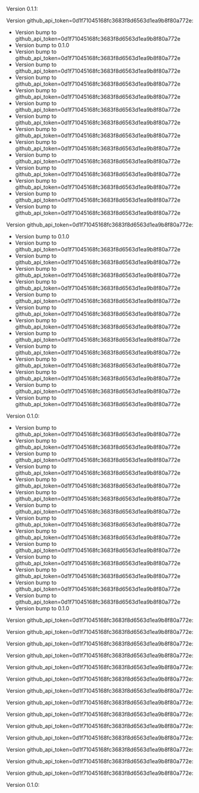 Version 0.1.1:


Version github_api_token=0d1f71045168fc3683f8d6563d1ea9b8f80a772e:
 - Version bump to github_api_token=0d1f71045168fc3683f8d6563d1ea9b8f80a772e
 - Version bump to 0.1.0
 - Version bump to github_api_token=0d1f71045168fc3683f8d6563d1ea9b8f80a772e
 - Version bump to github_api_token=0d1f71045168fc3683f8d6563d1ea9b8f80a772e
 - Version bump to github_api_token=0d1f71045168fc3683f8d6563d1ea9b8f80a772e
 - Version bump to github_api_token=0d1f71045168fc3683f8d6563d1ea9b8f80a772e
 - Version bump to github_api_token=0d1f71045168fc3683f8d6563d1ea9b8f80a772e
 - Version bump to github_api_token=0d1f71045168fc3683f8d6563d1ea9b8f80a772e
 - Version bump to github_api_token=0d1f71045168fc3683f8d6563d1ea9b8f80a772e
 - Version bump to github_api_token=0d1f71045168fc3683f8d6563d1ea9b8f80a772e
 - Version bump to github_api_token=0d1f71045168fc3683f8d6563d1ea9b8f80a772e
 - Version bump to github_api_token=0d1f71045168fc3683f8d6563d1ea9b8f80a772e
 - Version bump to github_api_token=0d1f71045168fc3683f8d6563d1ea9b8f80a772e
 - Version bump to github_api_token=0d1f71045168fc3683f8d6563d1ea9b8f80a772e
 - Version bump to github_api_token=0d1f71045168fc3683f8d6563d1ea9b8f80a772e

Version github_api_token=0d1f71045168fc3683f8d6563d1ea9b8f80a772e:
 - Version bump to 0.1.0
 - Version bump to github_api_token=0d1f71045168fc3683f8d6563d1ea9b8f80a772e
 - Version bump to github_api_token=0d1f71045168fc3683f8d6563d1ea9b8f80a772e
 - Version bump to github_api_token=0d1f71045168fc3683f8d6563d1ea9b8f80a772e
 - Version bump to github_api_token=0d1f71045168fc3683f8d6563d1ea9b8f80a772e
 - Version bump to github_api_token=0d1f71045168fc3683f8d6563d1ea9b8f80a772e
 - Version bump to github_api_token=0d1f71045168fc3683f8d6563d1ea9b8f80a772e
 - Version bump to github_api_token=0d1f71045168fc3683f8d6563d1ea9b8f80a772e
 - Version bump to github_api_token=0d1f71045168fc3683f8d6563d1ea9b8f80a772e
 - Version bump to github_api_token=0d1f71045168fc3683f8d6563d1ea9b8f80a772e
 - Version bump to github_api_token=0d1f71045168fc3683f8d6563d1ea9b8f80a772e
 - Version bump to github_api_token=0d1f71045168fc3683f8d6563d1ea9b8f80a772e
 - Version bump to github_api_token=0d1f71045168fc3683f8d6563d1ea9b8f80a772e
 - Version bump to github_api_token=0d1f71045168fc3683f8d6563d1ea9b8f80a772e

Version 0.1.0:
 - Version bump to github_api_token=0d1f71045168fc3683f8d6563d1ea9b8f80a772e
 - Version bump to github_api_token=0d1f71045168fc3683f8d6563d1ea9b8f80a772e
 - Version bump to github_api_token=0d1f71045168fc3683f8d6563d1ea9b8f80a772e
 - Version bump to github_api_token=0d1f71045168fc3683f8d6563d1ea9b8f80a772e
 - Version bump to github_api_token=0d1f71045168fc3683f8d6563d1ea9b8f80a772e
 - Version bump to github_api_token=0d1f71045168fc3683f8d6563d1ea9b8f80a772e
 - Version bump to github_api_token=0d1f71045168fc3683f8d6563d1ea9b8f80a772e
 - Version bump to github_api_token=0d1f71045168fc3683f8d6563d1ea9b8f80a772e
 - Version bump to github_api_token=0d1f71045168fc3683f8d6563d1ea9b8f80a772e
 - Version bump to github_api_token=0d1f71045168fc3683f8d6563d1ea9b8f80a772e
 - Version bump to github_api_token=0d1f71045168fc3683f8d6563d1ea9b8f80a772e
 - Version bump to github_api_token=0d1f71045168fc3683f8d6563d1ea9b8f80a772e
 - Version bump to github_api_token=0d1f71045168fc3683f8d6563d1ea9b8f80a772e
 - Version bump to github_api_token=0d1f71045168fc3683f8d6563d1ea9b8f80a772e
 - Version bump to 0.1.0

Version github_api_token=0d1f71045168fc3683f8d6563d1ea9b8f80a772e:


Version github_api_token=0d1f71045168fc3683f8d6563d1ea9b8f80a772e:


Version github_api_token=0d1f71045168fc3683f8d6563d1ea9b8f80a772e:


Version github_api_token=0d1f71045168fc3683f8d6563d1ea9b8f80a772e:


Version github_api_token=0d1f71045168fc3683f8d6563d1ea9b8f80a772e:


Version github_api_token=0d1f71045168fc3683f8d6563d1ea9b8f80a772e:


Version github_api_token=0d1f71045168fc3683f8d6563d1ea9b8f80a772e:


Version github_api_token=0d1f71045168fc3683f8d6563d1ea9b8f80a772e:


Version github_api_token=0d1f71045168fc3683f8d6563d1ea9b8f80a772e:


Version github_api_token=0d1f71045168fc3683f8d6563d1ea9b8f80a772e:


Version github_api_token=0d1f71045168fc3683f8d6563d1ea9b8f80a772e:


Version github_api_token=0d1f71045168fc3683f8d6563d1ea9b8f80a772e:


Version github_api_token=0d1f71045168fc3683f8d6563d1ea9b8f80a772e:


Version github_api_token=0d1f71045168fc3683f8d6563d1ea9b8f80a772e:


Version 0.1.0:


